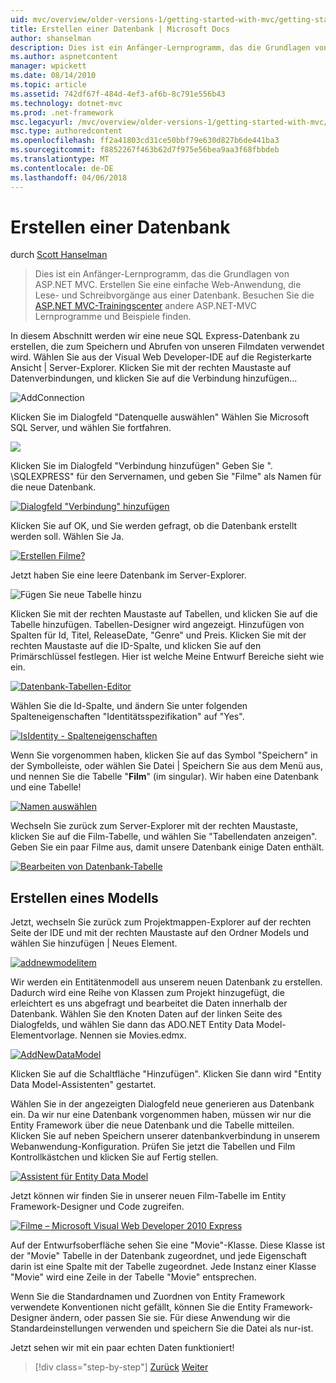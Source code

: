 ```yaml
---
uid: mvc/overview/older-versions-1/getting-started-with-mvc/getting-started-with-mvc-part4
title: Erstellen einer Datenbank | Microsoft Docs
author: shanselman
description: Dies ist ein Anfänger-Lernprogramm, das die Grundlagen von ASP.NET MVC. Erstellen Sie eine einfache Web-Anwendung, die Lese- und Schreibvorgänge aus einer Datenbank.
ms.author: aspnetcontent
manager: wpickett
ms.date: 08/14/2010
ms.topic: article
ms.assetid: 742df67f-484d-4ef3-af6b-8c791e556b43
ms.technology: dotnet-mvc
ms.prod: .net-framework
msc.legacyurl: /mvc/overview/older-versions-1/getting-started-with-mvc/getting-started-with-mvc-part4
msc.type: authoredcontent
ms.openlocfilehash: ff2a41803cd31ce50bbf79e630d827b6de441ba3
ms.sourcegitcommit: f8852267f463b62d7f975e56bea9aa3f68fbbdeb
ms.translationtype: MT
ms.contentlocale: de-DE
ms.lasthandoff: 04/06/2018
---
```

<a name="creating-a-database"></a>Erstellen einer Datenbank
====================
durch [Scott Hanselman](https://github.com/shanselman)

> Dies ist ein Anfänger-Lernprogramm, das die Grundlagen von ASP.NET MVC. Erstellen Sie eine einfache Web-Anwendung, die Lese- und Schreibvorgänge aus einer Datenbank. Besuchen Sie die [ASP.NET MVC-Trainingscenter](../../../index.md) andere ASP.NET-MVC Lernprogramme und Beispiele finden.


In diesem Abschnitt werden wir eine neue SQL Express-Datenbank zu erstellen, die zum Speichern und Abrufen von unseren Filmdaten verwendet wird. Wählen Sie aus der Visual Web Developer-IDE auf die Registerkarte Ansicht | Server-Explorer. Klicken Sie mit der rechten Maustaste auf Datenverbindungen, und klicken Sie auf die Verbindung hinzufügen...

![AddConnection](getting-started-with-mvc-part4/_static/image1.png)

Klicken Sie im Dialogfeld "Datenquelle auswählen" Wählen Sie Microsoft SQL Server, und wählen Sie fortfahren.

![](getting-started-with-mvc-part4/_static/image2.png)

Klicken Sie im Dialogfeld "Verbindung hinzufügen" Geben Sie ". \SQLEXPRESS" für den Servernamen, und geben Sie "Filme" als Namen für die neue Datenbank.

[![Dialogfeld "Verbindung" hinzufügen](getting-started-with-mvc-part4/_static/image4.png)](getting-started-with-mvc-part4/_static/image3.png)

Klicken Sie auf OK, und Sie werden gefragt, ob die Datenbank erstellt werden soll. Wählen Sie Ja.

[![Erstellen Filme?](getting-started-with-mvc-part4/_static/image6.png)](getting-started-with-mvc-part4/_static/image5.png)

Jetzt haben Sie eine leere Datenbank im Server-Explorer.

![Fügen Sie neue Tabelle hinzu](getting-started-with-mvc-part4/_static/image7.png)

Klicken Sie mit der rechten Maustaste auf Tabellen, und klicken Sie auf die Tabelle hinzufügen. Tabellen-Designer wird angezeigt. Hinzufügen von Spalten für Id, Titel, ReleaseDate, "Genre" und Preis. Klicken Sie mit der rechten Maustaste auf die ID-Spalte, und klicken Sie auf den Primärschlüssel festlegen. Hier ist welche Meine Entwurf Bereiche sieht wie ein.

[![Datenbank-Tabellen-Editor](getting-started-with-mvc-part4/_static/image9.png)](getting-started-with-mvc-part4/_static/image8.png)

Wählen Sie die Id-Spalte, und ändern Sie unter folgenden Spalteneigenschaften "Identitätsspezifikation" auf "Yes".

[![IsIdentity - Spalteneigenschaften](getting-started-with-mvc-part4/_static/image11.png)](getting-started-with-mvc-part4/_static/image10.png)

Wenn Sie vorgenommen haben, klicken Sie auf das Symbol "Speichern" in der Symbolleiste, oder wählen Sie Datei | Speichern Sie aus dem Menü aus, und nennen Sie die Tabelle "**Film**" (im singular). Wir haben eine Datenbank und eine Tabelle!

[![Namen auswählen](getting-started-with-mvc-part4/_static/image13.png)](getting-started-with-mvc-part4/_static/image12.png)

Wechseln Sie zurück zum Server-Explorer mit der rechten Maustaste, klicken Sie auf die Film-Tabelle, und wählen Sie "Tabellendaten anzeigen". Geben Sie ein paar Filme aus, damit unsere Datenbank einige Daten enthält.

[![Bearbeiten von Datenbank-Tabelle](getting-started-with-mvc-part4/_static/image15.png)](getting-started-with-mvc-part4/_static/image14.png)

## <a name="creating-a-model"></a>Erstellen eines Modells

Jetzt, wechseln Sie zurück zum Projektmappen-Explorer auf der rechten Seite der IDE und mit der rechten Maustaste auf den Ordner Models und wählen Sie hinzufügen | Neues Element.

[![addnewmodelitem](getting-started-with-mvc-part4/_static/image17.png)](getting-started-with-mvc-part4/_static/image16.png)

Wir werden ein Entitätenmodell aus unserem neuen Datenbank zu erstellen. Dadurch wird eine Reihe von Klassen zum Projekt hinzugefügt, die erleichtert es uns abgefragt und bearbeitet die Daten innerhalb der Datenbank. Wählen Sie den Knoten Daten auf der linken Seite des Dialogfelds, und wählen Sie dann das ADO.NET Entity Data Model-Elementvorlage. Nennen sie Movies.edmx.

[![AddNewDataModel](getting-started-with-mvc-part4/_static/image19.png)](getting-started-with-mvc-part4/_static/image18.png)

Klicken Sie auf die Schaltfläche "Hinzufügen". Klicken Sie dann wird "Entity Data Model-Assistenten" gestartet.

Wählen Sie in der angezeigten Dialogfeld neue generieren aus Datenbank ein. Da wir nur eine Datenbank vorgenommen haben, müssen wir nur die Entity Framework über die neue Datenbank und die Tabelle mitteilen. Klicken Sie auf neben Speichern unserer datenbankverbindung in unserem Webanwendung-Konfiguration. Prüfen Sie jetzt die Tabellen und Film Kontrollkästchen und klicken Sie auf Fertig stellen.

[![Assistent für Entity Data Model](getting-started-with-mvc-part4/_static/image21.png)](getting-started-with-mvc-part4/_static/image20.png)

Jetzt können wir finden Sie in unserer neuen Film-Tabelle im Entity Framework-Designer und Code zugreifen.

[![Filme – Microsoft Visual Web Developer 2010 Express](getting-started-with-mvc-part4/_static/image23.png)](getting-started-with-mvc-part4/_static/image22.png)

Auf der Entwurfsoberfläche sehen Sie eine "Movie"-Klasse. Diese Klasse ist der "Movie" Tabelle in der Datenbank zugeordnet, und jede Eigenschaft darin ist eine Spalte mit der Tabelle zugeordnet. Jede Instanz einer Klasse "Movie" wird eine Zeile in der Tabelle "Movie" entsprechen.

Wenn Sie die Standardnamen und Zuordnen von Entity Framework verwendete Konventionen nicht gefällt, können Sie die Entity Framework-Designer ändern, oder passen Sie sie. Für diese Anwendung wir die Standardeinstellungen verwenden und speichern Sie die Datei als nur-ist.

Jetzt sehen wir mit ein paar echten Daten funktioniert!

> [!div class="step-by-step"]
> [Zurück](getting-started-with-mvc-part3.md)
> [Weiter](getting-started-with-mvc-part5.md)
